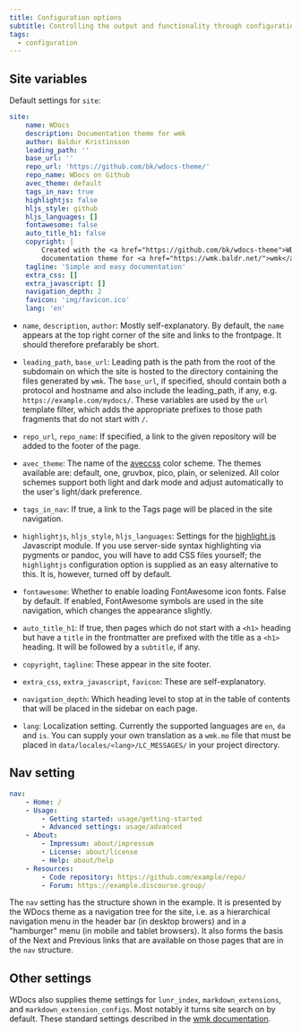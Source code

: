 ```yaml
---
title: Configuration options
subtitle: Controlling the output and functionality through configuration settings
tags:
  - configuration
---
```


## Site variables

Default settings for `site`:

```yaml
site:
    name: WDocs
    description: Documentation theme for wmk
    author: Baldur Kristinsson
    leading_path: ''
    base_url: ''
    repo_url: 'https://github.com/bk/wdocs-theme/'
    repo_name: WDocs on Github
    avec_theme: default
    tags_in_nav: true
    highlightjs: false
    hljs_style: github
    hljs_languages: []
    fontawesome: false
    auto_title_h1: false
    copyright: |
        Created with the <a href="https://github.com/bk/wdocs-theme">WDocs</a>
        documentation theme for <a href="https://wmk.baldr.net/">wmk</a>.
    tagline: 'Simple and easy documentation'
    extra_css: []
    extra_javascript: []
    navigation_depth: 2
    favicon: 'img/favicon.ico'
    lang: 'en'
```

- `name`, `description`, `author`: Mostly self-explanatory. By default, the `name` appears at the top right corner of the site and links to the frontpage. It should therefore prefarably be short.

- `leading_path`, `base_url`: Leading path is the path from the root of the subdomain on which the site is hosted to the directory containing the files generated by `wmk`. The `base_url`, if specified, should contain both a protocol and hostname and also include the leading_path, if any, e.g. `https://example.com/mydocs/`. These variables are used by the `url` template filter, which adds the appropriate prefixes to those path fragments that do not start with `/`.

- `repo_url`, `repo_name`: If specified, a link to the given repository will be added to the footer of the page.

- `avec_theme`: The name of the [aveccss](https://github.com/bk/aveccss) color scheme. The themes available are: default, one, gruvbox, pico, plain, or selenized. All color schemes support both light and dark mode and adjust automatically to the user's light/dark preference.

- `tags_in_nav`: If true, a link to the Tags page will be placed in the site navigation. 

- `highlightjs`, `hljs_style`, `hljs_languages`: Settings for the [highlight.js](https://highlight.js/) Javascript module. If you use server-side syntax highlighting via pygments or pandoc, you will have to add CSS files yourself; the `highlightjs` configuration option is supplied as an easy alternative to this. It is, however, turned off by default.

- `fontawesome`: Whether to enable loading FontAwesome icon fonts. False by default. If enabled, FontAwesome symbols are used in the site navigation, which changes the appearance slightly.

- `auto_title_h1`: If true, then pages which do not start with a `<h1>` heading but have a `title` in the frontmatter are prefixed with the title as a `<h1>` heading. It will be followed by a `subtitle`, if any.

- `copyright`, `tagline`: These appear in the site footer.

- `extra_css`, `extra_javascript`, `favicon`: These are self-explanatory.

- `navigation_depth`: Which heading level to stop at in the table of contents that will be placed in the sidebar on each page.

- `lang`: Localization setting. Currently the supported languages are `en`, `da` and `is`. You can supply your own translation as a `wmk.mo` file that must be placed in `data/locales/<lang>/LC_MESSAGES/` in your project directory.

## Nav setting

```yaml
nav:
    - Home: /
    - Usage:
        - Getting started: usage/getting-started
        - Advanced settings: usage/advanced
    - About:
        - Impressum: about/impressum
        - License: about/license
        - Help: about/help
    - Resources:
        - Code repository: https://github.com/example/repo/
        - Forum: https://example.discourse.group/
```

The `nav` setting has the structure shown in the example. It is presented by the WDocs theme as a navigation tree for the site, i.e. as a hierarchical navigation menu in the header bar (in desktop browers) and in a "hamburger" menu (in mobile and tablet browsers). It also forms the basis of the Next and Previous links that are available on those pages that are in the `nav` structure.

## Other settings

WDocs also supplies theme settings for `lunr_index`, `markdown_extensions`, and `markdown_extension_configs`. Most notably it turns site search on by default. These standard settings described in the [wmk documentation](https://wmk.baldr.net/).
